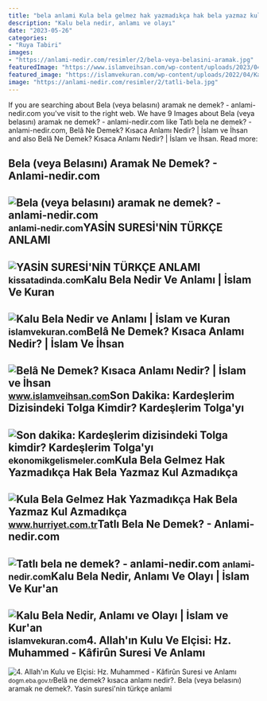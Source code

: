 ```yaml
---
title: "bela anlami Kula bela gelmez hak yazmadıkça hak bela yazmaz kul azmadıkça"
description: "Kalu bela nedir, anlamı ve olayı"
date: "2023-05-26"
categories:
- "Ruya Tabiri"
images:
- "https://anlami-nedir.com/resimler/2/bela-veya-belasini-aramak.jpg"
featuredImage: "https://www.islamveihsan.com/wp-content/uploads/2023/04/bela-ne-demek-kisaca-anlami-nedir-191302.jpg"
featured_image: "https://islamvekuran.com/wp-content/uploads/2022/04/Kalu-Bela-Nedir-ve-Anlami.png"
image: "https://anlami-nedir.com/resimler/2/tatli-bela.jpg"
---
```


If you are searching about Bela (veya belasını) aramak ne demek? - anlami-nedir.com you've visit to the right web. We have 9 Images about Bela (veya belasını) aramak ne demek? - anlami-nedir.com like Tatlı bela ne demek? - anlami-nedir.com, Belâ Ne Demek? Kısaca Anlamı Nedir? | İslam ve İhsan and also Belâ Ne Demek? Kısaca Anlamı Nedir? | İslam ve İhsan. Read more:

Bela (veya Belasını) Aramak Ne Demek? - Anlami-nedir.com
--------------------------------------------------------

 ![Bela (veya belasını) aramak ne demek? - anlami-nedir.com](https://anlami-nedir.com/resimler/2/bela-veya-belasini-aramak.jpg) <small>anlami-nedir.com</small>YASİN SURESİ'NİN TÜRKÇE ANLAMI
------------------------------

 ![YASİN SURESİ'NİN TÜRKÇE ANLAMI](https://kissatadinda.com/assets/images/product/product/yasin-suresi-nin-turkce-anlami.jpg) <small>kissatadinda.com</small>Kalu Bela Nedir Ve Anlamı | İslam Ve Kuran
------------------------------------------

 ![Kalu Bela Nedir ve Anlamı | İslam ve Kuran](https://islamvekuran.com/wp-content/uploads/2022/04/Kalu-Bela-Nedir-ve-Anlami.png) <small>islamvekuran.com</small>Belâ Ne Demek? Kısaca Anlamı Nedir? | İslam Ve İhsan
----------------------------------------------------

 ![Belâ Ne Demek? Kısaca Anlamı Nedir? | İslam ve İhsan](https://www.islamveihsan.com/wp-content/uploads/2023/04/bela-ne-demek-kisaca-anlami-nedir-191302.jpg) <small>www.islamveihsan.com</small>Son Dakika: Kardeşlerim Dizisindeki Tolga Kimdir? Kardeşlerim Tolga'yı
----------------------------------------------------------------------

 ![Son dakika: Kardeşlerim dizisindeki Tolga kimdir? Kardeşlerim Tolga'yı](https://ekonomikgelismeler.com/wp-content/uploads/2023/04/kalu-bela-kalu-bela-ne-demek-gulcemal-dizisinde-kalu-belanin-anlami-nedir.jpg) <small>ekonomikgelismeler.com</small>Kula Bela Gelmez Hak Yazmadıkça Hak Bela Yazmaz Kul Azmadıkça
-------------------------------------------------------------

 ![Kula Bela Gelmez Hak Yazmadıkça Hak Bela Yazmaz Kul Azmadıkça](https://i4.hurimg.com/i/hurriyet/75/1200x675/60383f844e3fe10af8dc219e.jpg) <small>www.hurriyet.com.tr</small>Tatlı Bela Ne Demek? - Anlami-nedir.com
---------------------------------------

 ![Tatlı bela ne demek? - anlami-nedir.com](https://anlami-nedir.com/resimler/2/tatli-bela.jpg) <small>anlami-nedir.com</small>Kalu Bela Nedir, Anlamı Ve Olayı | İslam Ve Kur'an
--------------------------------------------------

 ![Kalu Bela Nedir, Anlamı ve Olayı | İslam ve Kur'an](https://islamvekuran.com/wp-content/uploads/2021/10/Kalu-Bela-Nedir-Anlami-ve-Olayi.png) <small>islamvekuran.com</small>4. Allah'ın Kulu Ve Elçisi: Hz. Muhammed - Kâfirûn Suresi Ve Anlamı
-------------------------------------------------------------------

 ![4. Allah'ın Kulu ve Elçisi: Hz. Muhammed - Kâfirûn Suresi ve Anlamı](https://dogm.eba.gov.tr/panel/upload/images/tm1xp1b4bsg.jpg) <small>dogm.eba.gov.tr</small>Belâ ne demek? kısaca anlamı nedir?. Bela (veya belasını) aramak ne demek?. Yasi̇n suresi̇'ni̇n türkçe anlami
